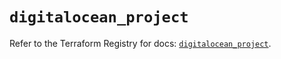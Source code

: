 # `digitalocean_project`

Refer to the Terraform Registry for docs: [`digitalocean_project`](https://registry.terraform.io/providers/digitalocean/digitalocean/2.60.0/docs/resources/project).

